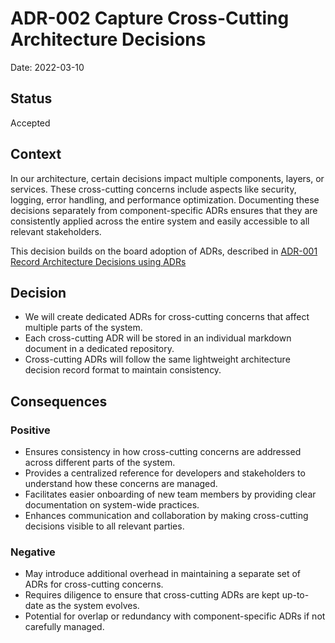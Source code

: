 # ADR-002 Capture Cross-Cutting Architecture Decisions

Date: 2022-03-10

## Status

Accepted

## Context

In our architecture, certain decisions impact multiple components, layers, or services. These cross-cutting concerns include aspects like security, logging, error handling, and performance optimization. Documenting these decisions separately from component-specific ADRs ensures that they are consistently applied across the entire system and easily accessible to all relevant stakeholders.

This decision builds on the board adoption of ADRs, described in [ADR-001 Record Architecture Decisions using ADRs](../arch/adr-001-record-architecture-decisions.md)

## Decision

- We will create dedicated ADRs for cross-cutting concerns that affect multiple parts of the system.
- Each cross-cutting ADR will be stored in an individual markdown document in a dedicated repository.
- Cross-cutting ADRs will follow the same lightweight architecture decision record format to maintain consistency.

## Consequences

### Positive

- Ensures consistency in how cross-cutting concerns are addressed across different parts of the system.
- Provides a centralized reference for developers and stakeholders to understand how these concerns are managed.
- Facilitates easier onboarding of new team members by providing clear documentation on system-wide practices.
- Enhances communication and collaboration by making cross-cutting decisions visible to all relevant parties.

### Negative

- May introduce additional overhead in maintaining a separate set of ADRs for cross-cutting concerns.
- Requires diligence to ensure that cross-cutting ADRs are kept up-to-date as the system evolves.
- Potential for overlap or redundancy with component-specific ADRs if not carefully managed.
